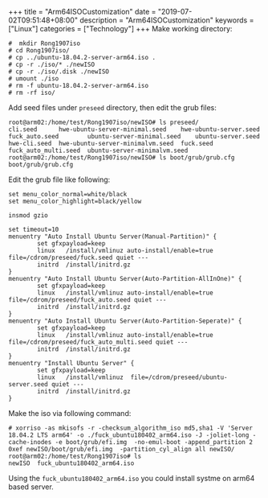 +++
title = "Arm64ISOCustomization"
date = "2019-07-02T09:51:48+08:00"
description = "Arm64ISOCustomization"
keywords = ["Linux"]
categories = ["Technology"]
+++
Make working directory:     

```
#  mkdir Rong1907iso
# cd Rong1907iso/
# cp ../ubuntu-18.04.2-server-arm64.iso .
# cp -r ./iso/* ./newISO
# cp -r ./iso/.disk ./newISO
# umount ./iso
# rm -f ubuntu-18.04.2-server-arm64.iso 
# rm -rf iso/
```
Add seed files under `preseed` directory, then edit the grub files:   

```
root@arm02:/home/test/Rong1907iso/newISO# ls preseed/
cli.seed      hwe-ubuntu-server-minimal.seed    hwe-ubuntu-server.seed  fuck_auto.seed        ubuntu-server-minimal.seed    ubuntu-server.seed
hwe-cli.seed  hwe-ubuntu-server-minimalvm.seed  fuck.seed            fuck_auto_multi.seed  ubuntu-server-minimalvm.seed
root@arm02:/home/test/Rong1907iso/newISO# ls boot/grub/grub.cfg 
boot/grub/grub.cfg
```
Edit the grub file like following:    

```
set menu_color_normal=white/black
set menu_color_highlight=black/yellow

insmod gzio

set timeout=10
menuentry "Auto Install Ubuntu Server(Manual-Partition)" {
        set gfxpayload=keep
        linux   /install/vmlinuz auto-install/enable=true file=/cdrom/preseed/fuck.seed quiet ---
        initrd  /install/initrd.gz
}
menuentry "Auto Install Ubuntu Server(Auto-Partition-AllInOne)" {
        set gfxpayload=keep
        linux   /install/vmlinuz auto-install/enable=true file=/cdrom/preseed/fuck_auto.seed quiet ---
        initrd  /install/initrd.gz
}
menuentry "Auto Install Ubuntu Server(Auto-Partition-Seperate)" {
        set gfxpayload=keep
        linux   /install/vmlinuz auto-install/enable=true file=/cdrom/preseed/fuck_auto_multi.seed quiet ---
        initrd  /install/initrd.gz
}
menuentry "Install Ubuntu Server" {
        set gfxpayload=keep
        linux   /install/vmlinuz  file=/cdrom/preseed/ubuntu-server.seed quiet ---
        initrd  /install/initrd.gz
}

```
Make the iso via following command:    

```
# xorriso -as mkisofs -r -checksum_algorithm_iso md5,sha1 -V 'Server 18.04.2 LTS arm64' -o ./fuck_ubuntu180402_arm64.iso -J -joliet-long -cache-inodes -e boot/grub/efi.img  -no-emul-boot -append_partition 2 0xef newISO/boot/grub/efi.img  -partition_cyl_align all newISO/
root@arm02:/home/test/Rong1907iso# ls
newISO  fuck_ubuntu180402_arm64.iso
```
Using the `fuck_ubuntu180402_arm64.iso` you could install systme on arm64 based server.   
